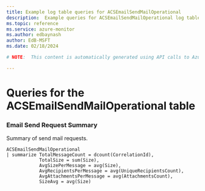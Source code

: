 ```yaml
---
title: Example log table queries for ACSEmailSendMailOperational
description:  Example queries for ACSEmailSendMailOperational log table
ms.topic: reference
ms.service: azure-monitor
ms.author: edbaynash
author: EdB-MSFT
ms.date: 02/18/2024

# NOTE:  This content is automatically generated using API calls to Azure. Any edits made on these files will be overwritten in the next run of the script. 

---
```


# Queries for the ACSEmailSendMailOperational table


### Email Send Request Summary  


Summary of send mail requests.  

```query
ACSEmailSendMailOperational
| summarize TotalMessageCount = dcount(CorrelationId),
            TotalSize = sum(Size),
            AvgSizePerMessage = avg(Size),
            AvgRecipientsPerMessage = avg(UniqueRecipientsCount),
            AvgAttachmentsPerMessage = avg(AttachmentsCount),
            SizeAvg = avg(Size) 
```

